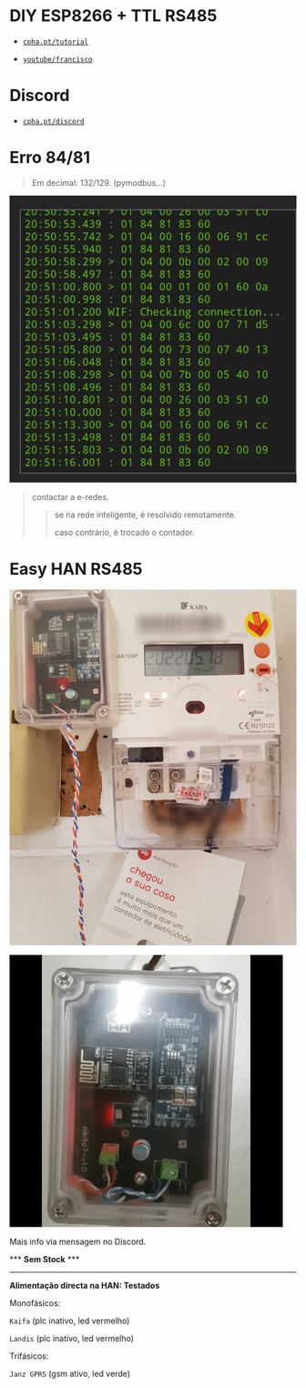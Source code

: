 # DIY ESP8266 + TTL RS485

- [```cpha.pt/tutorial```](https://forum.cpha.pt/t/integrar-contador-edp-ziv-com-tasmota-parte-1-3/7689)

- [```youtube/francisco```](https://youtu.be/RhYSgaTymT8)

# Discord

- [```cpha.pt/discord```](https://discord.gg/Mh9mTEA)

# Erro 84/81

> Em decimal: 132/129. 
> (pymodbus...)

![erro 84 81](./tasmota/erro81.jpg)

> contactar a e-redes.
>
>> se na rede inteligente, é resolvido remotamente.
>>
>> caso contrário, é trocado o contador.

# Easy HAN RS485

![edpbox: o seu contador inteligente, é mais que um contador](./edpbox.jpg)

![edpbox: han to wifi board gateway](./edpbox2.gif)

Mais info via mensagem no Discord.

*** **Sem Stock** ***

---

**Alimentação directa na HAN: Testados**

Monofásicos:

```Kaifa``` (plc inativo, led vermelho) 

```Landis``` (plc inativo, led vermelho) 

Trifásicos:

```Janz GPRS``` (gsm ativo, led verde) 
